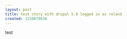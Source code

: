 ```yaml
---
layout: post
title: test story with drupal 5.9 logged in as roland
created: 1216878936
---
```

test
